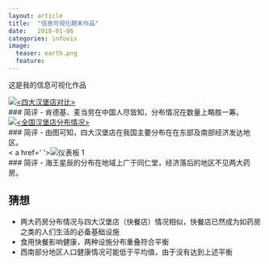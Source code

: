 ```yaml
---
layout: article
title:  "信息可视化期末作品"
date:   2018-01-06 
categories: infovis
image:
  teaser: earth.png
  feature: 
---
```

这是我的信息可视化作品
<div class='tableauPlaceholder' id='viz1515301752384' style='position: relative'>
        <noscript><a href='#'><img alt='&lt;四大汉堡店对比&gt; ' src='https:&#47;&#47;public.tableau.com&#47;static&#47;images&#47;_1&#47;_18356&#47;2&#47;1_rss.png' style='border: none' />
        </a></noscript><object class='tableauViz'  style='display:none;'><param name='host_url' value='https%3A%2F%2Fpublic.tableau.com%2F' /> <param name='embed_code_version' value='3' /> <param name='site_root' value='' /><param name='name' value='_18356&#47;2' /><param name='tabs' value='no' /><param name='toolbar' value='yes' /><param name='static_image' value='https:&#47;&#47;public.tableau.com&#47;static&#47;images&#47;_1&#47;_18356&#47;2&#47;1.png' /> <param name='animate_transition' value='yes' /><param name='display_static_image' value='yes' /><param name='display_spinner' value='yes' /><param name='display_overlay' value='yes' /><param name='display_count' value='yes' />
        </object>
</div>                <script type='text/javascript'>                    var divElement = document.getElementById('viz1515301752384');                    var vizElement = divElement.getElementsByTagName('object')[0];                    vizElement.style.width='100%';vizElement.style.height=(divElement.offsetWidth*0.75)+'px';                    var scriptElement = document.createElement('script');                    scriptElement.src = 'https://public.tableau.com/javascripts/api/viz_v1.js';                    vizElement.parentNode.insertBefore(scriptElement, vizElement);                
</script>
### 简评
- 肯德基、麦当劳在中国人尽皆知，分布情况在数量上略胜一筹。

<div class='tableauPlaceholder' id='viz1515301893133' style='position: relative'>
        <noscript><a href='#'><img alt='&lt;全国汉堡店分布情况&gt; ' src='https:&#47;&#47;public.tableau.com&#47;static&#47;images&#47;_1&#47;_18356&#47;1&#47;1_rss.png' style='border: none' />
        </a></noscript><object class='tableauViz'  style='display:none;'><param name='host_url' value='https%3A%2F%2Fpublic.tableau.com%2F' /> <param name='embed_code_version' value='3' /> <param name='site_root' value='' /><param name='name' value='_18356&#47;1' /><param name='tabs' value='no' /><param name='toolbar' value='yes' /><param name='static_image' value='https:&#47;&#47;public.tableau.com&#47;static&#47;images&#47;_1&#47;_18356&#47;1&#47;1.png' /> <param name='animate_transition' value='yes' /><param name='display_static_image' value='yes' /><param name='display_spinner' value='yes' /><param name='display_overlay' value='yes' /><param name='display_count' value='yes' />
        </object>
</div>                <script type='text/javascript'>                    var divElement = document.getElementById('viz1515301893133');                    var vizElement = divElement.getElementsByTagName('object')[0];                    vizElement.style.width='100%';vizElement.style.height=(divElement.offsetWidth*0.75)+'px';                    var scriptElement = document.createElement('script');                    scriptElement.src = 'https://public.tableau.com/javascripts/api/viz_v1.js';                    vizElement.parentNode.insertBefore(scriptElement, vizElement);                
</script>
### 简评
- 由图可知，四大汉堡店在我国主要分布在在东部及南部经济发达地区。

<div class='tableauPlaceholder' id='viz1515300422947' style='position: relative'>
        <noscript>< a href=' '><img alt='仪表板 1 ' src='https:&#47;&#47;public.tableau.com&#47;static&#47;images&#47;_1&#47;_18355&#47;1_1&#47;1_rss.png' style='border: none' />
        </a></noscript><object class='tableauViz'  style='display:none;'><param name='host_url' value='https%3A%2F%2Fpublic.tableau.com%2F' /> <param name='embed_code_version' value='3' /> <param name='site_root' value='' /><param name='name' value='_18355&#47;1_1' /><param name='tabs' value='no' /><param name='toolbar' value='yes' /><param name='static_image' value='https:&#47;&#47;public.tableau.com&#47;static&#47;images&#47;_1&#47;_18355&#47;1_1&#47;1.png' /> <param name='animate_transition' value='yes' /><param name='display_static_image' value='yes' /><param name='display_spinner' value='yes' /><param name='display_overlay' value='yes' /><param name='display_count' value='yes' />
        </object>
</div>                
<script type='text/javascript'>                    var divElement = document.getElementById('viz1515300422947');                    var vizElement = divElement.getElementsByTagName('object')[0];                    vizElement.style.width='1000px';vizElement.style.height='827px';                    var scriptElement = document.createElement('script');                    scriptElement.src = 'https://public.tableau.com/javascripts/api/viz_v1.js';                    vizElement.parentNode.insertBefore(scriptElement, vizElement);                
</script>
### 简评
- 海王星辰的分布在地域上广于同仁堂，经济落后的地区不见两大药房。


## 猜想
- 两大药房分布情况与四大汉堡店（快餐店）情况相似，快餐店已然成为如药房之类的人们生活的必备基础设施
- 食用快餐影响健康，两种设施分布重叠符合平衡
- 西南部分地区人口健康情况可能低于平均值，由于没有达到上述平衡
